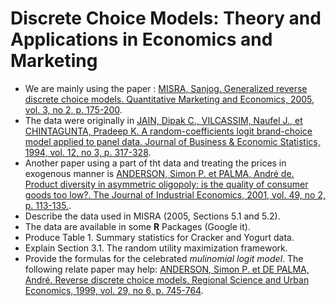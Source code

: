 # Discrete Choice Models: Theory and Applications in Economics and Marketing
* We are mainly using the paper : [MISRA, Sanjog. Generalized reverse discrete choice models. Quantitative Marketing and Economics, 2005, vol. 3, no 2, p. 175-200](https://booksc.org/book/8122485/a8bab3).
* The data were originally in [JAIN, Dipak C., VILCASSIM, Naufel J., et CHINTAGUNTA, Pradeep K. A random-coefficients logit brand-choice model applied to panel data. Journal of Business & Economic Statistics, 1994, vol. 12, no 3, p. 317-328](https://booksc.org/book/21856588/9eb889).
* Another paper using a part of tht data and treating the prices in exogenous manner is [ANDERSON, Simon P. et PALMA, André de. Product diversity in asymmetric oligopoly: is the quality of consumer goods too low?. The Journal of Industrial Economics, 2001, vol. 49, no 2, p. 113-135.](https://booksc.org/book/8947662/3958e0).
* Describe the data used in MISRA (2005, Sections 5.1 and 5.2).
* The data are available in some **R** Packages (Google it).
* Produce Table 1. Summary statistics for Cracker and Yogurt data.
* Explain Section 3.1. The random utility maximization framework.
* Provide the formulas for the celebrated *mulinomial logit model*. The following relate paper may help: [ANDERSON, Simon P. et DE PALMA, André. Reverse discrete choice models. Regional Science and Urban Economics, 1999, vol. 29, no 6, p. 745-764](https://booksc.org/book/14057891/a29f1c).
